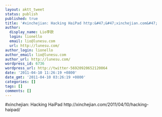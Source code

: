```yaml
---
layout: aktt_tweet
status: publish
published: true
title: '#xinchejian: Hacking HaiPad http:&#47;&#47;xinchejian.com&#47;...'
author:
  display_name: Lio李欧
  login: lionello
  email: lio@lunesu.com
  url: http://lunesu.com/
author_login: lionello
author_email: lio@lunesu.com
author_url: http://lunesu.com/
wordpress_id: 6736
wordpress_url: http://twitter-56920920652120064
date: '2011-04-10 11:26:19 +0800'
date_gmt: '2011-04-10 03:26:19 +0800'
categories: []
tags: []
comments: []
---
```

<p>#xinchejian: Hacking HaiPad http:&#47;&#47;xinchejian.com&#47;2011&#47;04&#47;10&#47;hacking-haipad&#47;</p>
